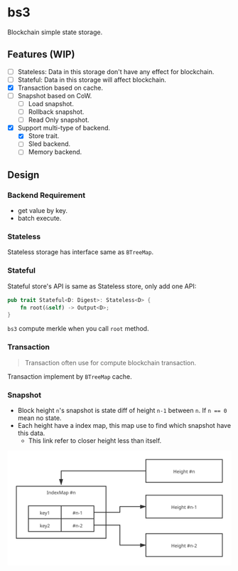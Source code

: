 # bs3

Blockchain simple state storage.

## Features (WIP)

- [ ] Stateless: Data in this storage don't have any effect for blockchain.
- [ ] Stateful: Data in this storage will affect blockchain.
- [X] Transaction based on cache.
- [ ] Snapshot based on CoW.
  - [ ] Load snapshot.
  - [ ] Rollback snapshot.
  - [ ] Read Only snapshot.
- [X] Support multi-type of backend.
  - [X] Store trait.
  - [ ] Sled backend.
  - [ ] Memory backend.

## Design

### Backend Requirement

- get value by key.
- batch execute.

### Stateless

Stateless storage has interface same as `BTreeMap`.

### Stateful

Stateful store's API is same as Stateless store, only add one API:

``` rust
pub trait Stateful<D: Digest>: Stateless<D> {
    fn root(&self) -> Output<D>;
}
```

`bs3` compute merkle when you call `root` method.

### Transaction

> Transaction often use for compute blockchain transaction.

Transaction implement by `BTreeMap` cache.

### Snapshot

- Block height `n`'s snapshot is state diff of height `n-1` between `n`. If `n == 0` mean no state.
- Each height have a index map, this map use to find which snapshot have this data.
  - This link refer to closer height less than itself.

![](docs/assets/BS3-snapshot.svg)

